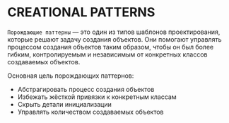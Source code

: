 # CREATIONAL PATTERNS

`Порождающие паттерны`  — это один из типов шаблонов проектирования, которые решают задачу создания объектов. Они помогают управлять процессом создания объектов таким образом, чтобы он был более гибким, контролируемым и независимым от конкретных классов создаваемых объектов.

Основная цель порождающих паттернов:

- Абстрагировать процесс создания объектов
- Избежать жёсткой привязки к конкретным классам
- Скрыть детали инициализации
- Управлять количеством создаваемых объектов
